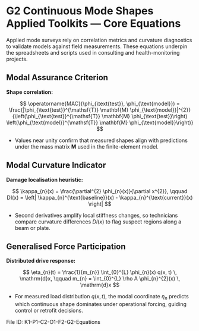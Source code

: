 # G2 Continuous Mode Shapes Applied Toolkits — Core Equations

Applied mode surveys rely on correlation metrics and curvature diagnostics to validate models against field measurements. These equations underpin the spreadsheets and scripts used in consulting and health-monitoring projects.

## Modal Assurance Criterion
**Shape correlation:**

$$
\operatorname{MAC}(\phi_{\text{test}}, \phi_{\text{model}}) = \frac{|\phi_{\text{test}}^{\mathsf{T}} \mathbf{M} \phi_{\text{model}}|^{2}}{\left(\phi_{\text{test}}^{\mathsf{T}} \mathbf{M} \phi_{\text{test}}\right) \left(\phi_{\text{model}}^{\mathsf{T}} \mathbf{M} \phi_{\text{model}}\right)}
$$

- Values near unity confirm that measured shapes align with predictions under the mass matrix $\mathbf{M}$ used in the finite-element model.

## Modal Curvature Indicator
**Damage localisation heuristic:**

$$
\kappa_{n}(x) = \frac{\partial^{2} \phi_{n}(x)}{\partial x^{2}}, \qquad DI(x) = \left| \kappa_{n}^{\text{baseline}}(x) - \kappa_{n}^{\text{current}}(x) \right|
$$

- Second derivatives amplify local stiffness changes, so technicians compare curvature differences $DI(x)$ to flag suspect regions along a beam or plate.

## Generalised Force Participation
**Distributed drive response:**

$$
\eta_{n}(t) = \frac{1}{m_{n}} \int_{0}^{L} \phi_{n}(x) q(x, t) \, \mathrm{d}x, \qquad m_{n} = \int_{0}^{L} \rho A \phi_{n}^{2}(x) \, \mathrm{d}x
$$

- For measured load distribution $q(x, t)$, the modal coordinate $\eta_{n}$ predicts which continuous shape dominates under operational forcing, guiding control or retrofit decisions.

File ID: K1-P1-C2-O1-F2-G2-Equations
